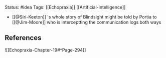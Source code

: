 Status: #idea
Tags: [[Echopraxia]] [[Artificial-intelligence]]

* [[@Siri-Keeton]] 's whole story of Blindsight might be told by Portia to [[@Jim-Moore]] who is interceptting the communication logs both ways

## References

![[Echopraxia-Chapter-19#^Page-294]]
